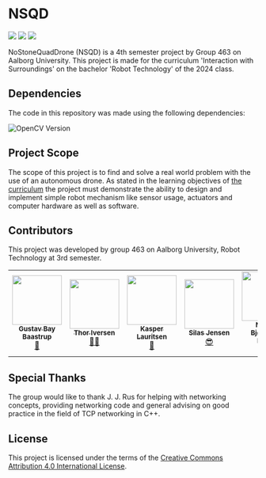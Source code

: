 # NSQD
<a href="#sec_contributors"><img src="https://img.shields.io/badge/Authors-Group%20463-blue.svg"></a> ![](https://img.shields.io/badge/C++-20-brightgreen.svg) ![](https://img.shields.io/badge/OpenCV-4.8.1-brightgreen.svg)


NoStoneQuadDrone (NSQD) is a 4th semester project by Group 463 on Aalborg University.
This project is made for the curriculum 'Interaction with Surroundings' on the bachelor 'Robot Technology' of the 2024 class.

## Dependencies
The code in this repository was made using the following dependencies:


![OpenCV Version](https://img.shields.io/badge/OpenCV-v.4.8.1%20-blue.svg)

## Project Scope
The scope of this project is to find and solve a real world problem with the use of an autonomous drone.
As stated in the learning objectives of [the curriculum](https://moduler.aau.dk/course/2022-2023/ESNROBB4P3DK?lang=en-US) the project must demonstrate the ability to design and implement simple robot mechanism like sensor usage, actuators and computer hardware as well as software.

## Contributors
This project was developed by group 463 on Aalborg University, Robot Technology at 3rd semester.

<section id="sec_contributors">
<table>
  <tr> 
    <td align="center"><a target="_blank" rel="noreferrer noopener" href="https://github.com/Gustav-Bay"><img src="https://avatars.githubusercontent.com/u/120191982?v=4" width="100px;" alt=""/><br/><sub><b>Gustav Bay Baastrup</b></sub></a></br><a href="gttps://github.com/Gustav-Bay" title="">🤖</a></td>
    <td align="center"><a target="_blank" rel="noreferrer noopener" href="https://github.com/thor2643"><img src="https://avatars.githubusercontent.com/u/66319719?v=4" width="100px;" alt=""/><br/><sub><b>Thor Iversen</b></sub></a></br><a href="gttps://github.com/thor2643" title="">👨‍🌾</a></td>
    <td align="center"><a target="_blank" rel="noreferrer noopener" href="https://github.com/xdKazer"><img src="https://avatars.githubusercontent.com/u/116707938?v=4" width="100px;" alt=""/><br/><sub><b>Kasper Lauritsen</b></sub></a></br><a href="gttps://github.com/xdKazer" title="">🎥</a></td>
    <td align="center"><a target="_blank" rel="noreferrer noopener" href="https://github.com/silasjensen2001"><img src="https://avatars.githubusercontent.com/u/54105795?v=4" width="100px;" alt=""/><br/><sub><b>Silas Jensen</b></sub></a></br><a href="gttps://github.com/silasjensen2001" title="">😎</a></td>
    <td align="center"><a target="_blank" rel="noreferrer noopener" href="https://github.com/nikobk"><img src="https://avatars.githubusercontent.com/u/112914618?v=4" width="100px;" alt=""/><br/><sub><b>Nikolaj Bjørnager Krebs</b></sub></a></br><a href="gttps://github.com/nikobk" title="">🤠</a></td>
  </tr>
</table>

## Special Thanks
The group would like to thank J. J. Rus for helping with networking concepts, providing networking code and general advising on good practice in the field of TCP networking in C++.

## License
This project is licensed under the terms of the [Creative Commons Attribution 4.0 International License](https://creativecommons.org/licenses/by/4.0/).
